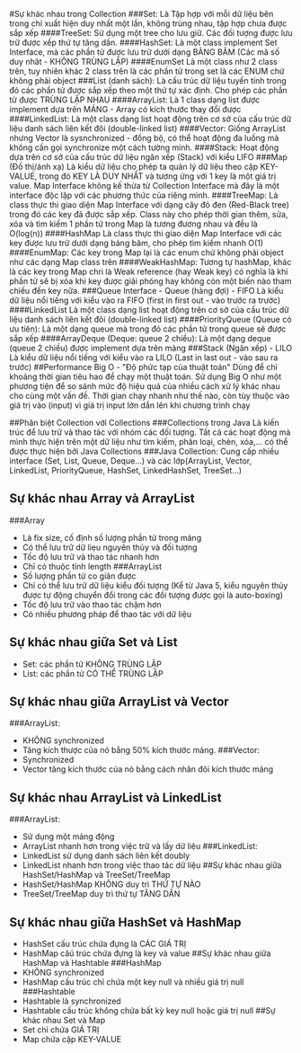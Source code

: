 #Sự khác nhau trong Collection
###Set: 
Là Tập hợp với mỗi dữ liệu bên trong chỉ xuất hiện duy nhất một lần, không trùng nhau, tập hợp chưa được sắp xếp
####TreeSet:
Sử dụng một tree cho lưu giữ. Các đối tượng được lưu trữ được xếp thứ tự tăng dần.
####HashSet:
Là một class implement Set Interface, mà các phần tử được lưu trữ dưới dạng BẢNG BĂM (Các mã số duy nhât - KHÔNG TRÙNG LẶP)
####EnumSet
Là một class như 2 class trên, tuy nhiên khác 2 class trên là các phần tử trong set là các ENUM chứ không phải object
###List (danh sách): 
Là cấu trúc dữ liệu tuyến tính trong đó các phần tử được sắp xếp theo một thứ tự xác định. Cho phép các phần tử được TRÙNG LẶP NHAU
####ArrayList: 
Là 1 class dạng list được implement dựa trên MẢNG - Array có kích thước thay đổi được
####LinkedList:
Là một class dạng list hoạt động trên cơ sở của cấu trúc dữ liệu danh sách liên kết đôi (double-linked list)
####Vector:
Giống ArrayList nhưng Vector là sysnchronized - đồng bộ, có thể hoạt động đa luồng mà không cần gọi synchronize một cách tường minh.
####Stack: 
Hoạt động dựa trên cơ sở của cấu trúc dữ liệu ngăn xếp (Stack) với kiểu LIFO
###Map (Đồ thị/ánh xạ)
Là kiểu dữ liệu cho phép ta quản lý dữ liệu theo cặp KEY-VALUE, trong đó KEY LÀ DUY NHẤT và tương ứng với 1 key là một giá trị value.
Map Interface không kế thừa từ Collection Interface mà đây là một interface độc lập với các phương thức của riêng mình.
####TreeMap:
Là class thực thi giao diện Map Interface với dạng cây đỏ đen (Red-Black tree) trong đó các key đã được sắp xếp. Class này cho phép thời gian thêm, sửa, xóa và tìm kiếm 1 phần tử trong Map là tương đương nhau và đều là O(log(n))
####HashMap
Là class thực thi giao diện Map Interface với các key được lưu trữ dưới dạng bảng băm, cho phép tìm kiếm nhanh O(1)
####EnumMap:
Các key trong Map lại là các enum chứ không phải object như các dạng Map class trên
####WeakHashMap: 
Tương tự hashMap, khác là các key trong Map chri là Weak reference (hay Weak key) có nghĩa là khi phần tử sẽ bị xóa khi key được giải phóng hay không còn một biến nào tham chiếu đến key nữa.
###Queue Interface - Queue (hàng đợi) - FIFO
Là kiểu dữ liệu nổi tiếng với kiểu vào ra FIFO (first in first out - vào trước ra trước)
####LinkedList
Là một class dạng list hoạt động trên cơ sở của cấu trúc dữ liệu danh sách liên kết đôi (double-linked list)
####PriorityQueue (Queue có ưu tiên): 
Là một dạng queue mà trong đó các phần tử trong queue sẽ được sắp xếp
####ArrayDeque (Deque: queue 2 chiều):
Là một dạng deque (queue 2 chiều) được implement dựa trên mảng
###Stack (Ngăn xếp) - LILO
Là kiểu dữ liệu nổi tiếng với kiểu vào ra LILO (Last in last out - vào sau ra trước)
##Performance Big O - "Độ phức tạp của thuật toán"
Dùng để chỉ khoảng thời gian tiêu hao để chạy một thuật toán. Sử dụng Big O như một phương tiện để so sánh mức độ hiệu quả của nhiều cách xử lý khác nhau cho cùng một vấn đề.
Thời gian chạy nhanh như thế nào, còn tùy thuộc vào giá trị vào (input) vì giá trị input lớn dần lên khi chương trình chạy

##Phân biệt Collection với Collections
###Collections trong Java
Là kiến trúc để lưu trữ và thao tác với nhóm các đối tượng. Tất cả các hoạt động mà mình thực hiện trên một dữ liệu như tìm kiếm, phân loại, chèn, xóa,... có thể được thực hiện bởi Java Collections
###Java Collection: 
Cung cấp nhiều interface (Set, List, Queue, Deque...) và các lớp(ArrayList, Vector, LinkedList, PriorityQueue, HashSet, LinkedHashSet, TreeSet...)
## Sự khác nhau Array và ArrayList
###Array
- Là fix size, cố định số lượng phần tử trong mảng
- Có thể lưu trữ dữ liẹu nguyên thủy và đối tượng
- Tốc độ lưu trữ và thao tác nhanh hơn
- Chỉ có thuộc tính length
###ArrayList
- Số lượng phần tử co giãn được
- Chỉ có thể lưu trữ dữ liệu kiểu đối tượng (Kể từ Java 5, kiểu nguyên thủy được tự động chuyển đổi trong các đối tượng được gọi là auto-boxing)
- Tốc độ lưu trữ vào thao tác chậm hơn
- Có nhiều phương pháp để thao tác với dữ liệu
## Sự khác nhau giữa Set và List
- Set: các phần tử KHÔNG TRÙNG LẶP
- List: các phần tử CÓ THỂ TRÙNG LẶP
## Sự khác nhau giữa ArrayList và Vector
###ArrayList:
- KHÔNG synchronized
- Tăng kích thược của nó bằng 50% kích thước mảng.
###Vector:
- Synchronized
- Vector tăng kích thước của nó bằng cách nhân đôi kích thước mảng
## Sự khác nhau ArrayList và LinkedList
###ArrayList:
- Sử dụng một mảng động
- ArrayList nhanh hơn trong việc trữ và lấy dữ liệu
###LinkedList:
- LinkedList sử dụng danh sách liên kết doubly
- LinkedList nhanh hơn trong việc thao tác dữ liệu 
##Sự khác nhau giữa HashSet/HashMap và TreeSet/TreeMap
- HashSet/HashMap KHÔNG duy trì THỨ TỰ NÀO
- TreeSet/TreeMap duy trì thứ tự TĂNG DẦN
## Sự khác nhau giữa HashSet và HashMap
- HashSet cấu trúc chứa đựng là CÁC GIÁ TRỊ
- HashMap câú trúc chứa đựng là key và value
##Sự khác nhau giữa HashMap và Hashtable
###HashMap
- KHÔNG synchronized
- HashMap cấu trúc chỉ chứa một key null và nhiều giá trị null
###Hashtable 
- Hashtable là synchronized
- Hashtable cấu trúc không chứa bất kỳ key null hoặc giá trị null
##Sự khác nhau Set và Map
- Set chỉ chứa GIÁ TRỊ
- Map chứa cặp KEY-VALUE

